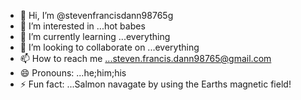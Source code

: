 - 👋 Hi, I’m @stevenfrancisdann98765g
- 👀 I’m interested in ...hot babes
- 🌱 I’m currently learning ...everything
- 💞️ I’m looking to collaborate on ...everything
- 📫 How to reach me ...steven.francis.dann98765@gmail.com
- 😄 Pronouns: ...he;him;his
- ⚡ Fun fact: ...Salmon navagate by using the Earths magnetic field!

<!---
stevenfrancisdann98765g/stevenfrancisdann98765g is a ✨ special ✨ repository because its `README.md` (this file) appears on your GitHub profile.
You can click the Preview link to take a look at your changes.
--->
